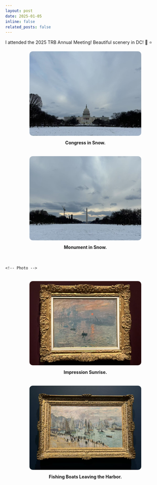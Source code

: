 ```yaml
---
layout: post
date: 2025-01-05
inline: false
related_posts: false
---
```


I attended the 2025 TRB Annual Meeting! Beautiful scenery in DC!  :tada: :star:

<div style="display: flex; flex-direction: column; gap: 20px;">

  <!-- Photo -->
  <div style="text-align: center;">
    <img src="assets/img/news/Jan 05 2025 Congress.jpg" alt="Selfie with Google Sign" style="width: 70%; border-radius: 10px;">
    <p style="margin-top: 10px;"><strong>Congress in Snow.</strong></p>
  </div>

  <!-- Badge -->
  <div style="text-align: center;">
    <img src="assets/img/news/Jan 05 2025 Monument.jpg" alt="Google Access Badge" style="width: 70%; border-radius: 10px;">
    <p style="margin-top: 10px;"><strong>Monument in Snow.</strong></p>
  </div>

    <!-- Photo -->
  <div style="text-align: center;">
    <img src="assets/img/news/Jan 05 2025 Impression Sunrise.jpg" alt="Selfie with Google Sign" style="width: 70%; border-radius: 10px;">
    <p style="margin-top: 10px;"><strong>Impression Sunrise.</strong></p>
  </div>

  <!-- Badge -->
  <div style="text-align: center;">
    <img src="assets/img/news/Jan 05 2025 Fishing Boats Leaving the Harbor.jpg" alt="Google Access Badge" style="width: 70%; border-radius: 10px;">
    <p style="margin-top: 10px;"><strong>Fishing Boats Leaving the Harbor.</strong></p>
  </div>

</div>
